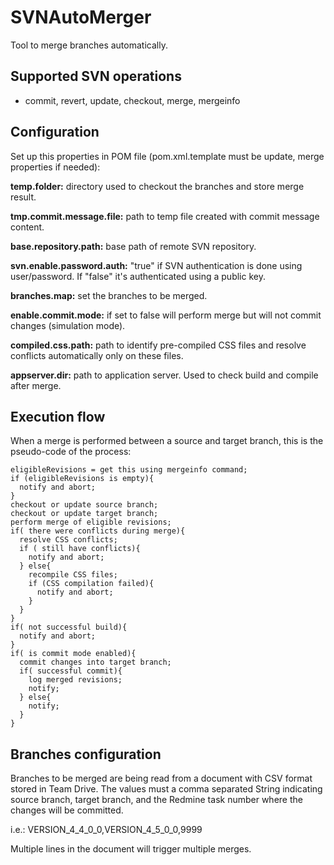 # SVNAutoMerger

Tool to merge branches automatically.

## Supported SVN operations

- commit, revert, update, checkout, merge, mergeinfo

## Configuration

Set up this properties in POM file (pom.xml.template must be update, merge properties if needed):

**temp.folder:** directory used to checkout the branches and store merge result.

**tmp.commit.message.file:** path to temp file created with commit message content.

**base.repository.path:** base path of remote SVN repository.

**svn.enable.password.auth:** "true" if SVN authentication is done using user/password. If "false" it's
authenticated using a public key.

**branches.map:** set the branches to be merged.

**enable.commit.mode:** if set to false will perform merge but will not commit changes (simulation mode).

**compiled.css.path:** path to identify pre-compiled CSS files and resolve conflicts automatically only on these files.

**appserver.dir:** path to application server. Used to check build and compile after merge.

## Execution flow

When a merge is performed between a source and target branch, this is the pseudo-code of the process:

```
eligibleRevisions = get this using mergeinfo command;
if (eligibleRevisions is empty){
  notify and abort;
}
checkout or update source branch;
checkout or update target branch;
perform merge of eligible revisions;
if( there were conflicts during merge){
  resolve CSS conflicts;
  if ( still have conflicts){
    notify and abort;
  } else{
    recompile CSS files;
    if (CSS compilation failed){
      notify and abort;
    }
  }
}
if( not successful build){
  notify and abort;
}
if( is commit mode enabled){
  commit changes into target branch;
  if( successful commit){
    log merged revisions;
    notify;
  } else{
    notify;
  }
}
```

## Branches configuration

Branches to be merged are being read from a document with CSV format stored in Team Drive.
The values must a comma separated String indicating source branch, target branch, and the Redmine task number where the changes will be committed.

i.e.: VERSION_4_4_0_0,VERSION_4_5_0_0,9999

Multiple lines in the document will trigger multiple merges.
